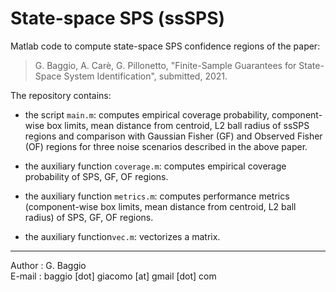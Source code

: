 # State-space SPS (ssSPS)
Matlab code to compute state-space SPS confidence regions of the paper:

> G. Baggio, A. Carè, G. Pillonetto, "Finite-Sample Guarantees for State-Space System Identification", submitted, 2021.

The repository contains:

- the script `main.m`: computes empirical coverage probability, component-wise box limits, mean distance from centroid, L2 ball radius of ssSPS regions and comparison with Gaussian Fisher (GF) and Observed Fisher (OF) regions for three noise scenarios described in the above paper.

- the auxiliary function `coverage.m`: computes empirical coverage probability of SPS, GF, OF regions.

- the auxiliary function `metrics.m`: computes performance metrics (component-wise box limits, mean distance from centroid, L2 ball radius) of SPS, GF, OF regions.

- the auxiliary function`vec.m`: vectorizes a matrix.

***

Author : G. Baggio <br/>
E-mail : baggio [dot] giacomo [at] gmail [dot] com
